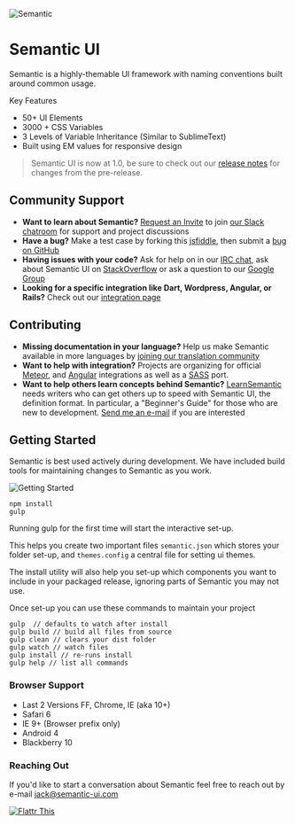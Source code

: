 ![Semantic](http://www.semantic-ui.com/images/logo.png)

# Semantic UI

Semantic is a highly-themable UI framework with naming conventions built around common usage.

Key Features
* 50+ UI Elements
* 3000 + CSS Variables
* 3 Levels of Variable Inheritance (Similar to SublimeText)
* Built using EM values for responsive design

> Semantic UI is now at 1.0, be sure to check out our [release notes](https://github.com/Semantic-Org/Semantic-UI/blob/master/RELEASE-NOTES.md) for changes from the pre-release.


## Community Support

* **Want to learn about Semantic?** [Request an Invite](https://docs.google.com/forms/d/1hI1z136sXLkTQKtsv8SIvjjAvzpH77YzMQKrU-P8GAc/viewform?usp=send_form) to join [our Slack chatroom](http://semanticui.slack.com) for support and project discussions
* **Have a bug?** Make a test case by forking this [jsfiddle](http://jsfiddle.net/efp8z6Ln/), then submit a [bug on GitHub](https://github.com/Semantic-Org/Semantic-UI/issues)
* **Having issues with your code?** Ask for help on in our [IRC chat](http://webchat.freenode.net/?randomnick=1&channels=%23semantic-ui&prompt=1&uio=OT10cnVlJjExPTEyMwb9), ask about Semantic UI on [StackOverflow](http://www.stackoverflow.com) or ask a question to our [Google Group](https://groups.google.com/forum/#!forum/semantic-ui) 
* **Looking for a specific integration like Dart, Wordpress, Angular, or Rails?** Check out our [integration page](https://github.com/Semantic-Org/Semantic-UI/wiki/Integration)

## Contributing
* **Missing documentation in your language?** Help us make Semantic available in more languages by [joining our translation community](https://www.transifex.com/organization/semantic-org/)
* **Want to help with integration?** Projects are organizing for official [Meteor](https://github.com/Semantic-Org/Semantic-UI-Meteor), and [Angular](https://github.com/Semantic-Org/Semantic-UI-Angular) integrations as well as a [SASS](https://github.com/Semantic-Org/Semantic-UI-SASS) port. 
* **Want to help others learn concepts behind Semantic?** [LearnSemantic](http://www.learnsemantic.com) needs writers who can get others up to speed with Semantic UI, the definition format. In particular, a "Beginner's Guide" for those who are new to development. [Send me an e-mail](mailto:jack@semantic-ui.com) if you are interested

## Getting Started

Semantic is best used actively during development. We have included build tools for maintaining changes to Semantic as you work.

![Getting Started](https://dl.dropboxusercontent.com/u/2657007/install.gif)

```
npm install
gulp
```

Running gulp for the first time will start the interactive set-up.

This helps you create two important files ``semantic.json`` which stores your folder set-up, and ``themes.config`` a central file for setting ui themes.

The install utility will also help you set-up which components you want to include in your packaged release, ignoring parts of Semantic you may not use.

Once set-up you can use these commands to maintain your project
```nodejs
gulp  // defaults to watch after install
gulp build // build all files from source
gulp clean // clears your dist folder
gulp watch // watch files
gulp install // re-runs install
gulp help // list all commands
```

### Browser Support

* Last 2 Versions FF, Chrome, IE (aka 10+)
* Safari 6
* IE 9+ (Browser prefix only)
* Android 4
* Blackberry 10

### Reaching Out

If you'd like to start a conversation about Semantic feel free to reach out by e-mail [jack@semantic-ui.com](mailto:jack@semantic-ui.com)

[![Flattr This](https://api.flattr.com/button/flattr-badge-large.png)](https://flattr.com/submit/auto?user_id=jlukic&url=https%3A%2F%2Fgithub.com%2Fjlukic%2FSemantic-UI)

